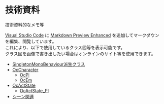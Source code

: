 技術資料
============================

技術資料的なメモ等  

[Visual Studio Code](https://azure.microsoft.com/ja-jp/products/visual-studio-code/) に [Markdown Preview Enhanced](https://marketplace.visualstudio.com/items?itemName=shd101wyy.markdown-preview-enhanced) を追加してマークダウンを編集、閲覧しています。  
これにより、以下で使用しているクラス図等を表示可能です。  
クラス図を画像で書き出したい場合はオンラインのサイト等を使用できます。

* [SingletonMonoBehaviour<T>派生クラス](SingletonMonoBehaviour.md)  
* [OcCharacter](OcCharacter.md)
    + [OcPl](OcPl.md)
    + [OcEm](OcEm.md)
* [OcActState](OcActState.md)
    + [OcActState_Pl](OcActState_Pl.md)
* [シーン関連](Scenes.md)  
